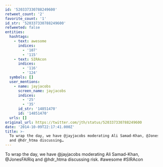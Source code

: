 ```yaml
---
id: '520337330788249600'
retweet_count: '2'
favorite_count: '1'
id_str: '520337330788249600'
retweeted: false
entities:
  hashtags:
    - text: awesome
      indices:
        - '107'
        - '115'
    - text: SIRAcon
      indices:
        - '116'
        - '124'
  symbols: []
  user_mentions:
    - name: jayjacobs
      screen_name: jayjacobs
      indices:
        - '25'
        - '35'
      id_str: '14851470'
      id: '14851470'
  urls: []
original_url: https://twitter.com/jth/status/520337330788249600
date: '2014-10-09T22:17:41.000Z'
title: >-
  To wrap the day, we have @jayjacobs moderating Ali Samad-Khan, @JonesFAIRiq
  and @hdr_htma discussing…
---
```


To wrap the day, we have @jayjacobs moderating Ali Samad-Khan, @JonesFAIRiq and @hdr_htma discussing risk. #awesome #SIRAcon